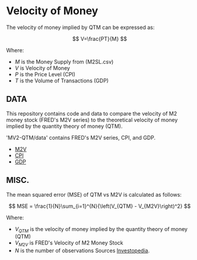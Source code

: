 # Velocity of Money
The velocity of money implied by QTM can be expressed as:

$$ V=\frac{PT}{M} $$

Where: 

* $M$ is the Money Supply from (M2SL.csv)
* $V$ is Velocity of Money
* $P$ is the Price Level (CPI) 
* $T$ is the Volume of Transactions (GDP)

## DATA
This repository contains code and data to compare the velocity of M2 money stock (FRED's M2V series) to the theoretical velocity of money implied by the quantity theory of money (QTM).

'MV2-QTM/data' contains FRED's M2V series, CPI, and GDP.

* [M2V](https://fred.stlouisfed.org/series/M2V)
* [CPI](https://fred.stlouisfed.org/series/CPIAUCSL)
* [GDP](https://fred.stlouisfed.org/series/GDP)

## MISC.

The mean squared error (MSE) of QTM vs M2V is calculated as follows:

$$ MSE = \frac{1}{N}\sum_{i=1}^{N}{\left(V_{QTM} - V_{M2V}\right)^2} $$

Where: 

* $V_{QTM}$ is the velocity of money implied by the quantity theory of money (QTM)
* $V_{M2V}$ is FRED's Velocity of M2 Money Stock
* $N$ is the number of observations
Sources [Investopedia](https://www.investopedia.com/insights/what-is-the-quantity-theory-of-money/).
